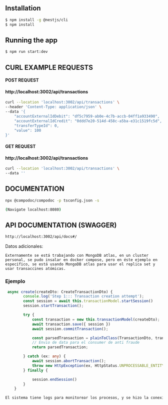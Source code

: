 

## Installation

```bash
$ npm install -g @nestjs/cli
$ npm install
```

## Running the app

```bash
$ npm run start:dev
```


## CURL EXAMPLE REQUESTS

#### POST REQUEST
#### http://localhost:3002/api/transactions
```bash
curl --location 'localhost:3002/api/transactions' \
--header 'Content-Type: application/json' \
--data '{
    "accountExternalIdDebit": "df5c7959-ab0e-4c7b-accb-04ff1a933490",
    "accountExternalIdCredit": "0ddd7e20-514d-458c-a5ba-e31c1519fc5d",
    "transferTypeId": 0,
    "value": 100
}'
```

#### GET REQUEST
#### http://localhost:3002/api/transactions
```bash
curl --location 'localhost:3002/api/transactions' \
--data ''
```

## DOCUMENTATION
```bash
npx @compodoc/compodoc -p tsconfig.json -s

(Navigate localhost:8080)
```

## API DOCUMENTATION (SWAGGER)
```bash
http://localhost:3002/api/docs#/
```

Datos adicionales:
```
Externamente se está trabajando con MongoDB atlas, en un cluster personal, se pudo insalar en docker compose, pero en éste ejemplo en especifico, se está usando MongoDB atlas para usar el replica set y usar transaccines atómicas.
```

### Ejemplo
```ts
 async create(createDto: CreateTransactionDto) {
        console.log('Step 1::: Transaction creation attempt');
        const session = await this.transactionModel.startSession()
        session.startTransaction();

        try {
            const transaction = new this.transactionModel(createDto);
            await transaction.save({ session })
            await session.commitTransaction();

            const parsedTransaction = plainToClass(TransactionDto, transaction.toJSON());
            // Envio de data para el consumer de anti fraude
            return parsedTransaction;

        } catch (ex: any) {
            await session.abortTransaction();
            throw new HttpException(ex, HttpStatus.UNPROCESSABLE_ENTITY, { cause: new Error('Transaction aborted') });
        } finally {

            session.endSession()
        }
    }
```

```bash
El sistema tiene logs para monitorear los procesos, y se hizo la conexion a kafka interna (inicialmente se pensó en un microservicio), el sistema de "anti-fraude", simplemente retorna un valor random, un estado random, puede ser complete|failed, y se ejecuta la transaccion.
```
